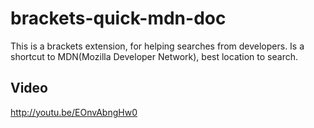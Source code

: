 brackets-quick-mdn-doc
======================

This is a brackets extension, for helping searches from developers.
Is a shortcut to MDN(Mozilla Developer Network), best location to search.


## Video
http://youtu.be/EOnvAbngHw0
